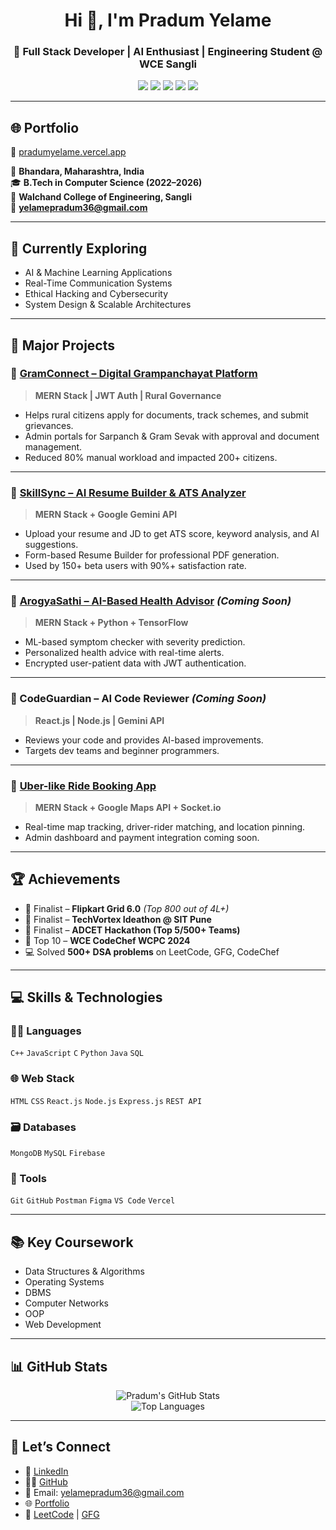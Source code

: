 <h1 align="center">Hi 👋, I'm Pradum Yelame</h1>
<h3 align="center">🚀 Full Stack Developer | AI Enthusiast | Engineering Student @ WCE Sangli</h3>

<p align="center">
  <a href="mailto:yelamepradum36@gmail.com"><img src="https://img.shields.io/badge/Email-D14836?style=for-the-badge&logo=gmail&logoColor=white" /></a>
  <a href="https://www.linkedin.com/in/pradum-yelame-120826215/"><img src="https://img.shields.io/badge/LinkedIn-blue?style=for-the-badge&logo=linkedin&logoColor=white" /></a>
  <a href="https://github.com/pradyumyelame"><img src="https://img.shields.io/badge/GitHub-100000?style=for-the-badge&logo=github&logoColor=white" /></a>
  <a href="https://leetcode.com/u/yelamepradum36/"><img src="https://img.shields.io/badge/LeetCode-FFA116?style=for-the-badge&logo=leetcode&logoColor=white" /></a>
  <a href="https://www.geeksforgeeks.org/user/yelameprzc0n/"><img src="https://img.shields.io/badge/GeeksforGeeks-0F9D58?style=for-the-badge&logo=GeeksforGeeks&logoColor=white" /></a>
</p>

---

## 🌐 Portfolio

🔗 [pradumyelame.vercel.app](https://pradumyelame.vercel.app/)

📍 **Bhandara, Maharashtra, India**  
🎓 **B.Tech in Computer Science (2022–2026)**  
🏫 **Walchand College of Engineering, Sangli**  
📧 **yelamepradum36@gmail.com**

---

## 🧠 Currently Exploring

- AI & Machine Learning Applications  
- Real-Time Communication Systems  
- Ethical Hacking and Cybersecurity  
- System Design & Scalable Architectures  

---

## 💼 Major Projects

### 🚜 [GramConnect – Digital Grampanchayat Platform](https://gram-connect.vercel.app/)
> **MERN Stack | JWT Auth | Rural Governance**
- Helps rural citizens apply for documents, track schemes, and submit grievances.
- Admin portals for Sarpanch & Gram Sevak with approval and document management.
- Reduced 80% manual workload and impacted 200+ citizens.

---

### 🧠 [SkillSync – AI Resume Builder & ATS Analyzer](https://skill-sync-sandy.vercel.app/)
> **MERN Stack + Google Gemini API**
- Upload your resume and JD to get ATS score, keyword analysis, and AI suggestions.
- Form-based Resume Builder for professional PDF generation.
- Used by 150+ beta users with 90%+ satisfaction rate.

---

### 🧠 [ArogyaSathi – AI-Based Health Advisor](https://github.com/pradyumyelame/Mini_Project) *(Coming Soon)*
> **MERN Stack + Python + TensorFlow**
- ML-based symptom checker with severity prediction.
- Personalized health advice with real-time alerts.
- Encrypted user-patient data with JWT authentication.

---

### 🤖 CodeGuardian – AI Code Reviewer *(Coming Soon)*
> **React.js | Node.js | Gemini API**
- Reviews your code and provides AI-based improvements.
- Targets dev teams and beginner programmers.

---

### 🚗 [Uber-like Ride Booking App](https://github.com/pradyumyelame/UBER_APP)
> **MERN Stack + Google Maps API + Socket.io**
- Real-time map tracking, driver-rider matching, and location pinning.
- Admin dashboard and payment integration coming soon.

---

## 🏆 Achievements

- 🥇 Finalist – **Flipkart Grid 6.0** *(Top 800 out of 4L+)*
- 🧠 Finalist – **TechVortex Ideathon @ SIT Pune**
- 🥉 Finalist – **ADCET Hackathon (Top 5/500+ Teams)**
- 🏅 Top 10 – **WCE CodeChef WCPC 2024**
- 💻 Solved **500+ DSA problems** on LeetCode, GFG, CodeChef

---

## 💻 Skills & Technologies

### 👨‍💻 Languages
`C++` `JavaScript` `C` `Python` `Java` `SQL`

### 🌐 Web Stack
`HTML` `CSS` `React.js` `Node.js` `Express.js` `REST API`

### 🗃️ Databases
`MongoDB` `MySQL` `Firebase`

### 🧰 Tools
`Git` `GitHub` `Postman` `Figma` `VS Code` `Vercel`

---

## 📚 Key Coursework
- Data Structures & Algorithms  
- Operating Systems  
- DBMS  
- Computer Networks  
- OOP  
- Web Development  

---

## 📊 GitHub Stats

<p align="center">
  <img src="https://github-readme-stats.vercel.app/api?username=pradyumyelame&show_icons=true&theme=radical" alt="Pradum's GitHub Stats" />
  <br/>
  <img src="https://github-readme-stats.vercel.app/api/top-langs/?username=pradyumyelame&layout=compact&theme=radical" alt="Top Languages" />
</p>

---

## 🤝 Let’s Connect

- 🔗 [LinkedIn](https://www.linkedin.com/in/pradum-yelame-120826215/)
- 👨‍💻 [GitHub](https://github.com/pradyumyelame)
- 📧 Email: yelamepradum36@gmail.com  
- 🌐 [Portfolio](https://pradumyelame.vercel.app/)
- 🧠 [LeetCode](https://leetcode.com/u/yelamepradum36/) | [GFG](https://www.geeksforgeeks.org/user/yelameprzc0n/)
